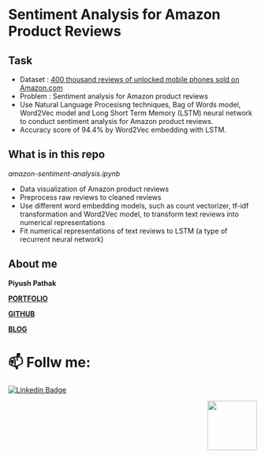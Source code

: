 # Sentiment Analysis for Amazon Product Reviews
 
## Task

* Dataset : [400   thousand   reviews   of   unlocked   mobile   phones   sold   on   Amazon.com](https://www.kaggle.com/PromptCloudHQ/amazon-reviews-unlocked-mobile-phones)
* Problem : Sentiment analysis for Amazon product reviews
* Use Natural Language Procesisng techniques, Bag of Words model, Word2Vec model and Long Short Term Memory (LSTM) neural network to conduct sentiment analysis for Amazon product reviews.
* Accuracy score of 94.4% by Word2Vec embedding with LSTM.

## What is in this repo

*amazon-sentiment-analysis.ipynb*

* Data visualization of Amazon product reviews
* Preprocess raw reviews to cleaned reviews
* Use different word embedding models, such as count vectorizer, tf-idf transformation and Word2Vec model, to transform text reviews into numerical representations
* Fit numerical representations of text reviews to LSTM (a type of recurrent neural network)


## About me

**Piyush Pathak**

[**PORTFOLIO**](https://anirudhrapathak3.wixsite.com/piyush)

[**GITHUB**](https://github.com/piyushpathak03)

[**BLOG**](https://medium.com/@piyushpathak03)


# 📫 Follw me: 

[![Linkedin Badge](https://img.shields.io/badge/-PiyushPathak-blue?style=flat-square&logo=Linkedin&logoColor=white&link=https://www.linkedin.com/in/piyushpathak03/)](https://www.linkedin.com/in/piyushpathak03/)

<p  align="right"><img height="100" src = "https://media.giphy.com/media/l3URDstnIjBNY7rwLB/giphy.gif"></p>
